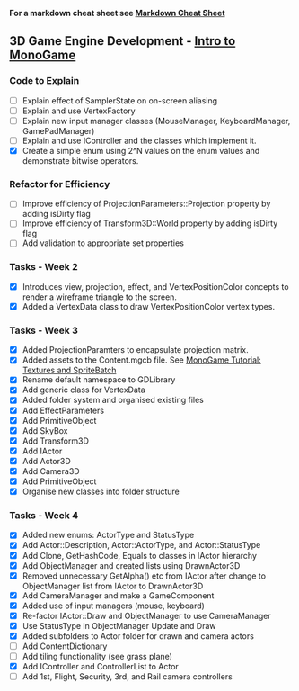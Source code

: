 **For a markdown cheat sheet see [Markdown Cheat Sheet](https://www.markdownguide.org/cheat-sheet/)**

## 3D Game Engine Development - [Intro to MonoGame](https://github.com/nmcguinness/GD_IntroToMonoGame.git)

### Code to Explain
- [ ] Explain effect of SamplerState on on-screen aliasing
- [ ] Explain and use VertexFactory
- [ ] Explain new input manager classes (MouseManager, KeyboardManager, GamePadManager)
- [ ] Explain and use IController and the classes which implement it.
- [x] Create a simple enum using 2^N values on the enum values and demonstrate bitwise operators.

### Refactor for Efficiency
- [ ] Improve efficiency of ProjectionParameters::Projection property by adding isDirty flag
- [ ] Improve efficiency of Transform3D::World property by adding isDirty flag
- [ ] Add validation to appropriate set properties

### Tasks - Week 2 
- [x] Introduces view, projection, effect, and VertexPositionColor concepts to render a wireframe triangle to the screen.
- [x] Added a VertexData class to draw VertexPositionColor vertex types.

### Tasks - Week 3
- [x] Added ProjectionParamters to encapsulate projection matrix.
- [x] Added assets to the Content.mgcb file. See [MonoGame Tutorial: Textures and SpriteBatch](https://gamefromscratch.com/monogame-tutorial-textures-and-spritebatch/)
- [x] Rename default namespace to GDLibrary
- [x] Add generic class for VertexData
- [x] Added folder system and organised existing files
- [x] Add EffectParameters
- [x] Add PrimitiveObject
- [x] Add SkyBox
- [x] Add Transform3D
- [x] Add IActor
- [x] Add Actor3D
- [x] Add Camera3D 
- [x] Add PrimitiveObject
- [x] Organise new classes into folder structure

### Tasks - Week 4
- [x] Added new enums: ActorType and StatusType
- [x] Add Actor::Description, Actor::ActorType, and Actor::StatusType
- [x] Add Clone, GetHashCode, Equals to classes in IActor hierarchy
- [x] Add ObjectManager and created lists using DrawnActor3D
- [x] Removed unnecessary GetAlpha() etc from IActor after change to ObjectManager list from IActor to DrawnActor3D
- [x] Add CameraManager and make a GameComponent
- [x] Added use of input managers (mouse, keyboard)
- [x] Re-factor IActor::Draw and ObjectManager to use CameraManager
- [x] Use StatusType in ObjectManager Update and Draw
- [x] Added subfolders to Actor folder for drawn and camera actors
- [ ] Add ContentDictionary
- [ ] Add tiling functionality (see grass plane)
- [x] Add IController and ControllerList to Actor
- [ ] Add 1st, Flight, Security, 3rd, and Rail camera controllers
